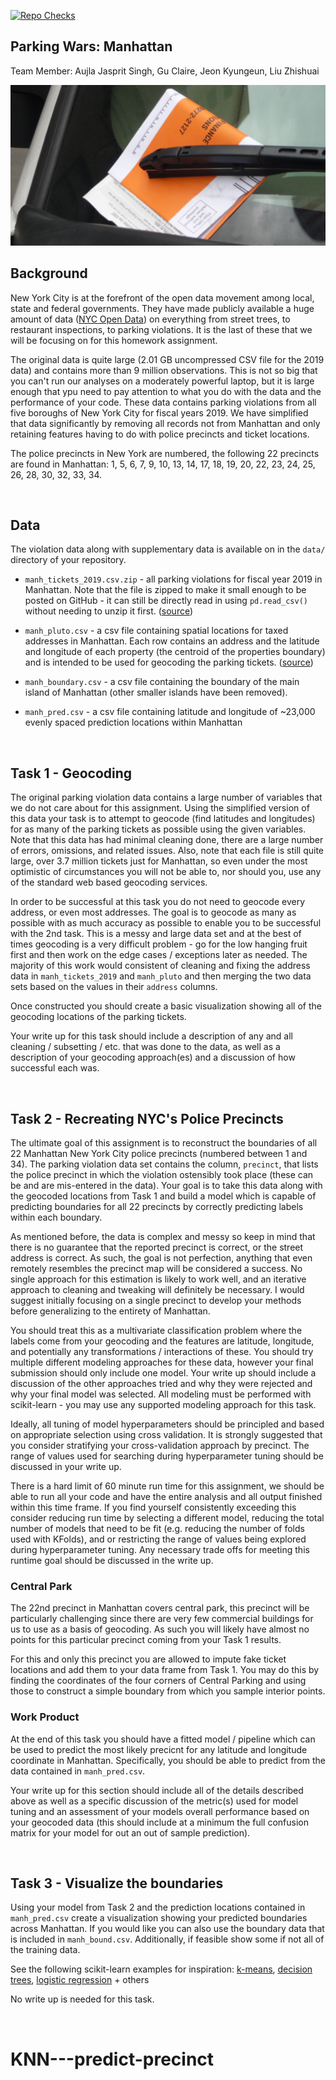 [![Repo Checks](https://github.com/sta663-sp23/hw04_lab02_team01/workflows/Repo%20Checks/badge.svg)](https://github.com/sta663-sp23/hw04_lab02_team01/actions?query=workflow:%22Repo%20Checks%22)


Parking Wars: Manhattan
---



Team Member: Aujla Jasprit Singh, Gu Claire, Jeon Kyungeun, Liu Zhishuai


![ticket](nyc_parking_ticket.jpg?raw=true)

## Background

New York City is at the forefront of the open data movement among local, state and federal governments. They have made publicly available a huge amount of data ([NYC Open Data](https://nycopendata.socrata.com/)) on everything from street trees, to restaurant inspections, to parking violations. It is the last of these that we will be focusing on for this homework assignment. 

The original data is quite large (2.01 GB uncompressed CSV file for the 2019 data) and contains more than 9 million observations. This is not so big that you can't run our analyses on a moderately powerful laptop, but it is large enough that ypu need to pay attention to what you do with the data and the performance of your code. These data contains parking violations from all five boroughs of New York City for fiscal years 2019. We have simplified that data significantly by removing all records not from Manhattan and only retaining features having to do with police precincts and ticket locations.

The police precincts in New York are numbered, the following 22 precincts are found in Manhattan: 1, 5, 6, 7, 9, 10, 13, 14, 17, 18, 19, 20, 22, 23, 24, 25, 26, 28, 30, 32, 33, 34.

<br/>

## Data

The violation data along with supplementary data is available on in the `data/` directory of your repository. 

* `manh_tickets_2019.csv.zip` - all parking violations for fiscal year 2019 in Manhattan. Note that the file is zipped to make it small enough to be posted on GitHub - it can still be directly read in using `pd.read_csv()` without needing to unzip it first. 
([source](https://data.cityofnewyork.us/City-Government/Parking-Violations-Issued-Fiscal-Year-2019/faiq-9dfq))

* `manh_pluto.csv` - a csv file containing spatial locations for taxed addresses in Manhattan. Each row contains an address and the latitude and longitude of each property (the centroid of the properties boundary) and is intended to be used for geocoding the parking tickets. 
([source](http://www.nyc.gov/html/dcp/html/bytes/dwn_pluto_mappluto.shtml#mappluto))

* `manh_boundary.csv` - a csv file containing the boundary of the main island of Manhattan (other smaller islands have been removed). 

* `manh_pred.csv` - a csv file containing latitude and longitude of ~23,000 evenly spaced prediction locations within Manhattan

<br/>

## Task 1 - Geocoding

The original parking violation data contains a large number of variables that we do not care about for this assignment. Using the simplified version of this data your task is to attempt to geocode (find latitudes and longitudes) for as many of the parking tickets as possible using the given variables. Note that this data has had minimal cleaning done, there are a large number of errors, omissions, and related issues. Also, note that each file is still quite large, over 3.7 million tickets just for Manhattan, so even under the most optimistic of circumstances you will not be able to, nor should you, use any of the standard web based geocoding services.

In order to be successful at this task you do not need to geocode every address, or even most addresses. The goal is to geocode as many as possible with as much accuracy as possible to enable you to be successful with the 2nd task. This is a messy and large data set and at the best of times geocoding is a very difficult problem - go for the low hanging fruit first and then work on the edge cases / exceptions later as needed. The majority of this work would consistent of cleaning and fixing the address data in `manh_tickets_2019` and `manh_pluto` and then merging the two data sets based on the values in their `address` columns.

Once constructed you should create a basic visualization showing all of the geocoding locations of the parking tickets.

Your write up for this task should include a description of any and all cleaning / subsetting / etc. that was done to the data, as well as a description of your geocoding approach(es) and a discussion of how successful each was. 

<br/>

## Task 2 - Recreating NYC's Police Precincts

The ultimate goal of this assignment is to reconstruct the boundaries of all 22 Manhattan New York City police precincts (numbered between 1 and 34). The parking violation data set contains the column, `precinct`, that lists the police precinct in which the violation ostensibly took place (these can be and are mis-entered in the data). Your goal is to take this data along with the geocoded locations from Task 1 and build a model which is capable of predicting boundaries for all 22 precincts by correctly predicting labels within each boundary.

As mentioned before, the data is complex and messy so keep in mind that there is no guarantee that the reported precinct is correct, or the street address is correct. As such, the goal is not perfection, anything that even remotely resembles the precinct map will be considered a success. No single approach for this estimation is likely to work well, and an iterative approach to cleaning and tweaking will definitely be necessary. I would suggest initially focusing on a single precinct to develop your methods before generalizing to the entirety of Manhattan. 

You should treat this as a multivariate classification problem where the labels come from your geocoding and the features are latitude, longitude, and potentially any transformations / interactions of these. You should try multiple different modeling approaches for these data, however your final submission should only include one model. Your write up should include a discussion of the other approaches tried and why they were rejected and why your final model was selected. All modeling must be performed with scikit-learn - you may use any supported modeling approach for this task.

Ideally, all tuning of model hyperparameters should be principled and based on appropriate selection using cross validation. It is strongly suggested that you consider stratifying your cross-validation approach by precinct. The range of values used for searching during hyperparameter tuning should be discussed in your write up.

There is a hard limit of 60 minute run time for this assignment, we should be able to run all your code and have the entire analysis and all output finished within this time frame. If you find yourself consistently exceeding this consider reducing run time by selecting a different model, reducing the total number of models that need to be fit (e.g. reducing the number of folds used with KFolds), and or restricting the range of values being explored during hyperparameter tuning. Any necessary trade offs for meeting this runtime goal should be discussed in the write up.


### Central Park

The 22nd precinct in Manhattan covers central park, this precinct will be particularly challenging since there are very few commercial buildings for us to use as a basis of geocoding. As such you will likely have almost no points for this particular precinct coming from your Task 1 results. 

For this and only this precinct you are allowed to impute fake ticket locations and add them to your data frame from Task 1. You may do this by finding the coordinates of the four corners of Central Parking and using those to construct a simple boundary from which you sample interior points. 


### Work Product

At the end of this task you should have a fitted model / pipeline which can be used to predict the most likely precicnt for any latitude and longitude coordinate in Manhattan. Specifically, you should be able to predict from the data contained in `manh_pred.csv`.

Your write up for this section should include all of the details described above as well as a specific discussion of the metric(s) used for model tuning and an assessment of your models overall performance based on your geocoded data (this should include at a minimum the full confusion matrix for your model for out an out of sample prediction).

<br/>

## Task 3 - Visualize the boundaries

Using your model from Task 2 and the prediction locations contained in `manh_pred.csv` create a visualization showing your predicted boundaries across Manhattan. If you would like you can also use the boundary data that is included in `manh_bound.csv`. Additionally, if feasible show some if not all of the training data. 

See the following scikit-learn examples for inspiration: [k-means](https://scikit-learn.org/stable/auto_examples/cluster/plot_kmeans_digits.html#sphx-glr-auto-examples-cluster-plot-kmeans-digits-py), [decision trees](https://scikit-learn.org/stable/auto_examples/tree/plot_iris_dtc.html#sphx-glr-auto-examples-tree-plot-iris-dtc-py), [logistic regression](https://scikit-learn.org/stable/auto_examples/linear_model/plot_iris_logistic.html#sphx-glr-auto-examples-linear-model-plot-iris-logistic-py) + others

No write up is needed for this task.

<br/>

# KNN---predict-precinct

